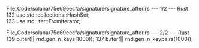 File_Code/solana/75e69eecfa/signature/signature_after.rs --- 1/2 --- Rust
132     use std::collections::HashSet;                                                                                                                         
133     use std::iter::FromIterator;                                                                                                                           

File_Code/solana/75e69eecfa/signature/signature_after.rs --- 2/2 --- Rust
139         b.iter(|| rnd.gen_n_keys(1000));                                                                                                                 137         b.iter(|| rnd.gen_n_keypairs(1000));

